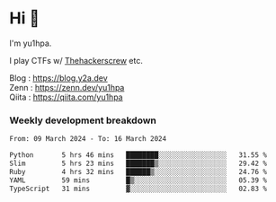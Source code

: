 # Hi 👋

I'm yu1hpa.

I play CTFs w/ [Thehackerscrew](https://www.thehackerscrew.team/) etc.

Blog : https://blog.y2a.dev  
Zenn : https://zenn.dev/yu1hpa  
Qiita : https://qiita.com/yu1hpa  

### Weekly development breakdown

<!--START_SECTION:waka-->

```txt
From: 09 March 2024 - To: 16 March 2024

Python       5 hrs 46 mins   ████████░░░░░░░░░░░░░░░░░   31.55 %
Slim         5 hrs 23 mins   ███████▒░░░░░░░░░░░░░░░░░   29.42 %
Ruby         4 hrs 32 mins   ██████▒░░░░░░░░░░░░░░░░░░   24.76 %
YAML         59 mins         █▒░░░░░░░░░░░░░░░░░░░░░░░   05.39 %
TypeScript   31 mins         ▓░░░░░░░░░░░░░░░░░░░░░░░░   02.83 %
```

<!--END_SECTION:waka-->

